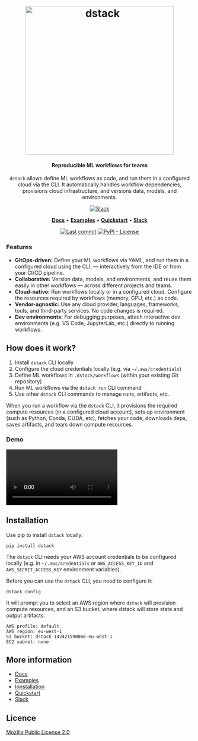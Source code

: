 <div align="center">
<h1 align="center">
  <a target="_blank" href="https://dstack.ai">
    <picture>
      <source media="(prefers-color-scheme: dark)" srcset="https://raw.githubusercontent.com/dstackai/dstack/master/docs/assets/logo-dark.svg"/>
      <img alt="dstack" src="https://raw.githubusercontent.com/dstackai/dstack/master/docs/assets/logo.svg" width="400px"/>
    </picture>
  </a>
</h1>

<h4 align="center">
Reproducible ML workflows for teams
</h4>

<p align="center">
<code>dstack</code> allows define ML workflows as code, and run them in a configured cloud via the CLI. 
It automatically handles workflow dependencies, provisions cloud infrastructure, and versions 
data, models, and environments.
</p>

[![Slack](https://img.shields.io/badge/slack-chat%20with%20us-blueviolet?logo=slack&style=for-the-badge)](https://join.slack.com/t/dstackai/shared_invite/zt-xdnsytie-D4qU9BvJP8vkbkHXdi6clQ)

<p align="center">
<a href="https://docs.dstack.ai" target="_blank"><b>Docs</b></a> • 
<a href="https://docs.dstack.ai/examples" target="_blank"><b>Examples</b></a> • 
<a href="https://docs.dstack.ai/tutorials/quickstart"><b>Quickstart</b></a> • 
<a href="https://join.slack.com/t/dstackai/shared_invite/zt-xdnsytie-D4qU9BvJP8vkbkHXdi6clQ" target="_blank"><b>Slack</b></a> 
</p>

[![Last commit](https://img.shields.io/github/last-commit/dstackai/dstack)](https://github.com/dstackai/dstack/commits/)
[![PyPI - License](https://img.shields.io/pypi/l/dstack?style=flat&color=blue)](https://github.com/dstackai/dstack/blob/master/LICENSE.md)

</div>

### Features

* **GitOps-driven:** Define your ML workflows via YAML, and run them in a configured cloud using the CLI, &mdash; 
  interactively from the IDE or from your CI/CD pipeline.
* **Collaborative:** Version data, models, and environments, and reuse them easily in other workflows &mdash; 
  across different projects and teams.
* **Cloud-native:** Run workflows locally or in a configured cloud.
  Configure the resources required by workflows (memory, GPU, etc.) as code.
* **Vendor-agnostic:** Use any cloud provider, languages, frameworks, tools, and third-party services. No code changes
  is required.
* **Dev environments:** For debugging purposes, attach interactive dev environments (e.g. VS Code, JupyterLab, etc.)
  directly to running workflows.

## How does it work?

1. Install `dstack` CLI locally 
2. Configure the cloud credentials locally (e.g. via `~/.aws/credentials`)
3. Define ML workflows in `.dstack/workflows` (within your existing Git repository)
4. Run ML workflows via the `dstack run` CLI command
5. Use other `dstack` CLI commands to manage runs, artifacts, etc.

When you run a workflow via the `dstack` CLI, it provisions the required compute resources (in a configured cloud
account), sets up environment (such as Python, Conda, CUDA, etc), fetches your code, downloads deps,
saves artifacts, and tears down compute resources.

### Demo

<video src="https://user-images.githubusercontent.com/54148038/203490366-e32ef5bb-e134-4562-bf48-358ade41a225.mp4" controls="controls" style="max-width: 800px;"> 
</video>

## Installation

Use pip to install `dstack` locally:

```shell
pip install dstack
```

The `dstack` CLI needs your AWS account credentials to be configured locally 
(e.g. in `~/.aws/credentials` or `AWS_ACCESS_KEY_ID` and `AWS_SECRET_ACCESS_KEY` environment variables).

Before you can use the `dstack` CLI, you need to configure it:

```shell
dstack config
```

It will prompt you to select an AWS region 
where `dstack` will provision compute resources, and an S3 bucket, 
where dstack will store state and output artifacts.

```shell
AWS profile: default
AWS region: eu-west-1
S3 bucket: dstack-142421590066-eu-west-1
EC2 subnet: none
```

## More information

* [Docs](https://docs.dstack.ai/)
* [Examples](https://docs.dstack.ai/examples)
* [Innstallation](https://docs.dstack.ai/installation)
* [Quickstart](https://docs.dstack.ai/tutorials/quickstart)
* [Slack](https://join.slack.com/t/dstackai/shared_invite/zt-xdnsytie-D4qU9BvJP8vkbkHXdi6clQ)
 
##  Licence

[Mozilla Public License 2.0](LICENSE.md)